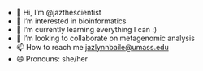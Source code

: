 - 👋 Hi, I’m @jazthescientist
- 👀 I’m interested in bioinformatics 
- 🌱 I’m currently learning everything I can :)
- 💞️ I’m looking to collaborate on metagenomic analysis 
- 📫 How to reach me jazlynnbaile@umass.edu 
- 😄 Pronouns: she/her

<!---
jazthescientist/jazthescientist is a ✨ special ✨ repository because its `README.md` (this file) appears on your GitHub profile.
You can click the Preview link to take a look at your changes.
--->
